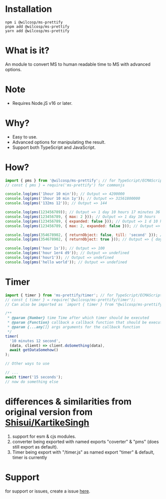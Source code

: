 # Installation

```
npm i @wilcosp/ms-prettify
pnpm add @wilcosp/ms-prettify
yarn add @wilcosp/ms-prettify
```

# What is it?

An module to convert MS to human readable time to MS with advanced options.

# Note

- Requires Node.jS v16 or later.

# Why?

- Easy to use.
- Advanced options for manipulating the result.
- Support both TypeScript and JavaScript.

# How?

```js
import { pms } from '@wilcosp/ms-prettify'; // for TypeScript/ECMAScript usage
// const { pms } = require('ms-prettify') for commonjs

console.log(pms('1hour 10 min')); // Output => 4200000
console.log(pms('1hour 10 min 1y')); // Output => 31561800000
console.log(pms('132ms 12')); // Output => 144

console.log(pms(123456789)); // Output => 1 day 10 hours 17 minutes 36 seconds 789 milliseconds
console.log(pms(123456789, { max: 2 })); // Output => 1 day 10 hours
console.log(pms(123456789, { expanded: false })); // Output => 1 d 10 h 17 m 36 s 789 ms
console.log(pms(123456789, { max: 2, expanded: false })); // Output => 1 d 10 h

console.log(pms(354678902, { returnObject: false, till: 'second' })); // Output => 4 d 2 h 31 m 18 s
console.log(pms(354678902, { returnObject: true })); // Output => { day: 4, hour: 2, minute: 31, second: 18, millisecond: 902 }

console.log(pms('hour 1s')); // Output => 100
console.log(pms('hour 1er4 d9')); // Output => undefined
console.log(pms('hour1')); // Output => undefined
console.log(pms('hello world')); // Output => undefined
```

# Timer

```js
import { timer } from 'ms-prettify/timer'; // for TypeScript/ECMAScript usage
// const { timer } = require('@wilcosp/ms-prettify/timer');
// Can also be imported as `import { timer } from "@wilcosp/ms-prettify"` if needed or for compatibility with the old version, but this export will be dropped in a future major or minor version

/**
 * @param {Number} time Time after which timer should be executed
 * @param {Function} callback a callback function that should be executed when the timer ends
 * @param {...any[]} args arguments for the callback function
 */
timer(
  '10 minutes 12 second',
  (data, client) => client.doSomething(data),
  await getDataSomehow()
);

// Other ways to use

// ...
await timer('15 seconds');
// now do something else
```

# differences & similarities from original version from [Shisui/KartikeSingh](https://github.com/KartikeSingh/ms-prettify)

1. support for esm & cjs modules.
2. converter being exported with named exports "coverter" & "pms" (does still export as default).
3. Timer being export with "/timer.js" as named export "timer" & default, timer is currently

# Support

for support or issues, create a issue [here](https://github.com/WilcoSp/ms-prettify/issues).
